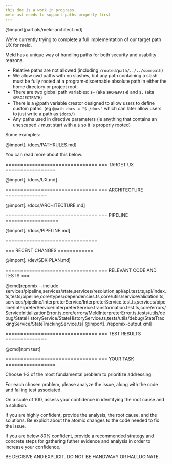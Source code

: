 ```yaml
---
this doc is a work in progress
meld-ast needs to support paths properly first
---
```


@import[partials/meld-architect.md]

We're currently trying to complete a full implementation of our target path UX for meld.

Meld has a unique way of handling paths for both security and usability reasons. 
- Relative paths are not allowed (including `/rooted/path/../../somepath`) 
- We allow cwd paths with no slashes, but any path containing a slash must be fully rooted at a program-discernable absolute path in either the home directory or project root. 
- There are two global path variables: `$~` (aka `$HOMEPATH`) and `$.` (aka `$PROJECTPATH`) 
- There is a @path variable creator designed to allow users to define custom paths. (eg `@path docs = "$./docs"` which can later allow users to just write a path as `$docs/`)
- Any paths used in directive parameters (ie anything that contains an unescaped `/` must start with a `$` so it is properly rooted)

Some examples:

@import[../docs/PATHRULES.md]

You can read more about this below.

===============================
=== TARGET UX =================

@import[../docs/UX.md]

===============================
=== ARCHITECTURE ==============

@import[../docs/ARCHITECTURE.md]

===============================
=== PIPELINE ==================

@import[../docs/PIPELINE.md]

===============================

=== RECENT CHANGES ============

@import[../dev/SDK-PLAN.md]

===============================
=== RELEVANT CODE AND TESTS ===

@cmd[repomix --include services/pipeline,services/state,services/resolution,api/api.test.ts,api/index.ts,tests/pipeline,core/types/dependencies.ts,core/utils/serviceValidation.ts,services/pipeline/InterpreterService/InterpreterService.test.ts,services/pipeline/InterpreterService/InterpreterService.transformation.test.ts,core/errors/ServiceInitializationError.ts,core/errors/MeldInterpreterError.ts,tests/utils/debug/StateHistoryService/StateHistoryService.ts,tests/utils/debug/StateTrackingService/StateTrackingService.ts]
@import[../repomix-output.xml]

===============================
=== TEST RESULTS ==============

@cmd[npm test]

===============================
=== YOUR TASK =================

Choose 1-3 of the most fundamental problem to prioritize addressing.

For each chosen problem, please analyze the issue, along with the code and failing test associated.

On a scale of 100, assess your confidence in identifying the root cause and a solution.

If you are highly confident, provide the analysis, the root cause, and the solutions. Be explicit about the atomic changes to the code needed to fix the issue.

If you are below 80% confident, provide a recommended strategy and concrete steps for gathering futher evidence and analysis in order to increase your confidence.

BE DECISIVE AND EXPLICIT. DO NOT BE HANDWAVY OR HALLUCINATE.